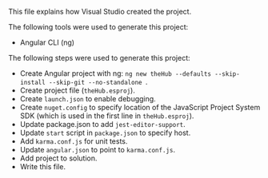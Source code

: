 This file explains how Visual Studio created the project.

The following tools were used to generate this project:
- Angular CLI (ng)

The following steps were used to generate this project:
- Create Angular project with ng: `ng new theHub --defaults --skip-install --skip-git --no-standalone `.
- Create project file (`theHub.esproj`).
- Create `launch.json` to enable debugging.
- Create `nuget.config` to specify location of the JavaScript Project System SDK (which is used in the first line in `theHub.esproj`).
- Update package.json to add `jest-editor-support`.
- Update `start` script in `package.json` to specify host.
- Add `karma.conf.js` for unit tests.
- Update `angular.json` to point to `karma.conf.js`.
- Add project to solution.
- Write this file.
